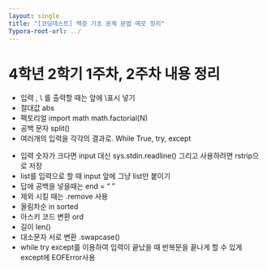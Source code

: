 ```yaml
---
layout: single
title: "[코딩테스트] 백준 기초 문제 문법 메모 정리"
Typora-root-url: ../
---
```


# 4학년 2학기 1주차, 2주차 내용 정리

- 입력 
, \ 를 출력할 때는 앞에 \표시 넣기
- 절대값
abs
- 팩토리얼
import math math.factorial(N)
- 공백 문자
split()
- 여러개의 입력을 각각의 결과로.
While True,
try,
except

* 입력 숫자가 크다면 input 대신 sys.stdin.readline() 그리고 사용하려면 rstrip으로 저장
* list를 입력으로 할 때 input 앞에 그냥 list만 붙이기
* 답에 공백을 넣을때는 end = “ ”
* 제외 시킬 때는 .remove 사용
* 올림차순 in sorted 
* 아스키 코드 변환 ord
* 길이 len()
* 대소문자 서로 변환 .swapcase()
* while try except를 이용하여 입력이 끝났을 때 반복문을 끝나게 할 수 있게 except에 EOFError사용 

